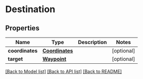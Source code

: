# Destination

## Properties
Name | Type | Description | Notes
------------ | ------------- | ------------- | -------------
**coordinates** | [**Coordinates**](Coordinates.md) |  | [optional] 
**target** | [**Waypoint**](Waypoint.md) |  | [optional] 

[[Back to Model list]](../README.md#documentation-for-models) [[Back to API list]](../README.md#documentation-for-api-endpoints) [[Back to README]](../README.md)

